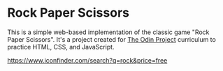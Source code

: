 # Rock Paper Scissors 
This is a simple web-based implementation of the classic game "Rock Paper Scissors". It's a project created for [The Odin Project](https://www.theodinproject.com/) curriculum to practice HTML, CSS, and JavaScript.


https://www.iconfinder.com/search?q=rock&price=free
